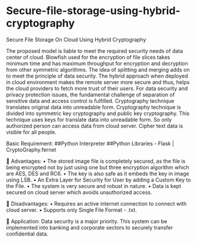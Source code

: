 # Secure-file-storage-using-hybrid-cryptography
Secure File Storage On Cloud Using Hybrid Cryptography

The proposed model is liable to meet the required security needs of data center of cloud. Blowfish used for the encryption of file slices takes minimum time and has maximum throughput for encryption and decryption from other symmetric algorithms. The idea of splitting and merging adds on to meet the principle of data security. The hybrid approach when deployed in cloud environment makes the remote server more secure and thus, helps the cloud providers to fetch more trust of their users. For data security and privacy protection issues, the fundamental challenge of separation of sensitive data and access control is fulfilled. Cryptography technique translates original data into unreadable form. Cryptography technique is divided into symmetric key cryptography and public key cryptography. This technique uses keys for translate data into unreadable form. So only authorized person can access data from cloud server. Cipher text data is visible for all people. 

Basic Requirement:
##Python Interpreter
##Python Libraries - Flask | CryptoGraphy.fernet

	Advantages:
•	The stored image file is completely secured, as the file is being encrypted not by just using one but three encryption algorithm which are AES, DES and RC6.
•	The key is also safe as it embeds the key in image using LSB.
•	An Extra Layer for Security for User by adding a Custom Key to the File.
•	The system is very secure and robust in nature.
•	Data is kept secured on cloud server which avoids unauthorized access.


	Disadvantages:
•	Requires an active internet connection to connect with cloud server.
•	Supports only Single File Format - .txt.


	Application:
Data security is a major priority. This system can be implemented into banking and corporate sectors to securely transfer confidential data.


